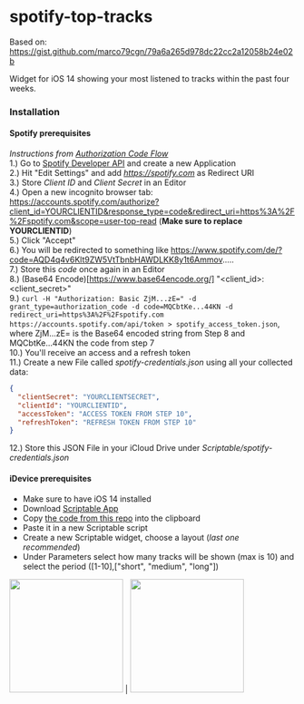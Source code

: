 # spotify-top-tracks

Based on: https://gist.github.com/marco79cgn/79a6a265d978dc22cc2a12058b24e02b

Widget for iOS 14 showing your most listened to tracks within the past four weeks.

### Installation
#### Spotify prerequisites
*Instructions from [Authorization Code Flow](https://developer.spotify.com/documentation/general/guides/authorization-guide/#authorization-code-flow)* <br>
1.) Go to [Spotify Developer API](https://developer.spotify.com/dashboard/login) and create a new Application <br>
2.) Hit "Edit Settings" and add *https://spotify.com* as Redirect URI <br>
3.) Store *Client ID* and *Client Secret* in an Editor <br>
4.) Open a new incognito browser tab: https://accounts.spotify.com/authorize?client_id=YOURCLIENTID&response_type=code&redirect_uri=https%3A%2F%2Fspotify.com&scope=user-top-read (**Make sure to replace YOURCLIENTID**) <br>
5.) Click "Accept" <br>
6.) You will be redirected to something like https://www.spotify.com/de/?code=AQD4q4v6Klt9ZW5VtTbnbHAWDLKK8y1t6Ammov..... <br>
7.) Store this *code* once again in an Editor <br>
8.) (Base64 Encode)[https://www.base64encode.org/] "<client_id>:<client_secret>" <br>
9.) `curl -H "Authorization: Basic ZjM...zE=" -d grant_type=authorization_code -d code=MQCbtKe...44KN -d redirect_uri=https%3A%2F%2Fspotify.com https://accounts.spotify.com/api/token > spotify_access_token.json`, where ZjM...zE= is the Base64 encoded string from Step 8 and MQCbtKe...44KN the code from step 7 <br>
10.) You'll receive an access and a refresh token <br>
11.) Create a new File called *spotify-credentials.json* using all your collected data:
```json
{
  "clientSecret": "YOURCLIENTSECRET",
  "clientId": "YOURCLIENTID",
  "accessToken": "ACCESS TOKEN FROM STEP 10",
  "refreshToken": "REFRESH TOKEN FROM STEP 10"
}
```
12.) Store this JSON File in your iCloud Drive under *Scriptable/spotify-credentials.json*

#### iDevice prerequisites
- Make sure to have iOS 14 installed
- Download [Scriptable App](https://apps.apple.com/de/app/scriptable/id1405459188)
- Copy [the code from this repo](https://raw.githubusercontent.com/alexhfmnn/spotify-top-tracks/main/spotify-top-tracks.js) into the clipboard
- Paste it in a new Scriptable script
- Create a new Scriptable widget, choose a layout (*last one recommended*)
- Under Parameters select how many tracks will be shown (max is 10) and select the period ([1-10],["short", "medium", "long"])

<img src="https://user-images.githubusercontent.com/45359966/108242260-0083f300-714d-11eb-9a57-6354a737cca4.PNG" width="200" /> | <img src="https://user-images.githubusercontent.com/45359966/108352883-c287dd00-71e7-11eb-8ccd-8ac0ee9637eb.PNG" width="200" />

